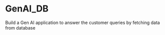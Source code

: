 # GenAI_DB
Build a Gen AI application to answer the customer queries by fetching data from database
